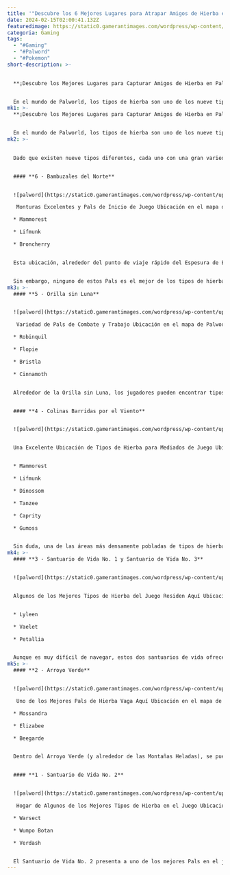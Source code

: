 ```yaml
---
title: '"Descubre los 6 Mejores Lugares para Atrapar Amigos de Hierba en Palworld"'
date: 2024-02-15T02:00:41.132Z
featuredimage: https://static0.gamerantimages.com/wordpress/wp-content/uploads/2024/02/palworld-best-locations-for-catching-grass-pals-feature-image.jpg?q=50&fit=contain&w=1140&h=&dpr=1.5
categoria: Gaming
tags:
  - "#Gaming"
  - "#Palword"
  - "#Pokemon"
short-description: >-
  

  **¡Descubre los Mejores Lugares para Capturar Amigos de Hierba en Palworld!**


  En el mundo de Palworld, los tipos de hierba son uno de los nueve tipos elementales a los que pertenecen los Pals
mk1: >-
  **¡Descubre los Mejores Lugares para Capturar Amigos de Hierba en Palworld!**


  En el mundo de Palworld, los tipos de hierba son uno de los nueve tipos elementales a los que pertenecen los Pals. Con más de veinte Pals incluidos, cada tipo de hierba tiene diferentes roles que cumplir, como curar, trabajar o combatir. No es sorprendente que los tipos de hierba sean también algunos de los mejores Pals para recolectar plantas.
mk2: >-
  

  Dado que existen nueve tipos diferentes, cada uno con una gran variedad de Pals para capturar, y con Palworld siendo un juego de mundo abierto, hay numerosas ubicaciones donde se pueden atrapar tipos de hierba. Algunas ubicaciones son mejores que otras, con la mayoría de los tipos de hierba apareciendo juntos en áreas específicas. Como resultado, existen lugares donde los tipos de hierba son abundantes o áreas donde habitan poderosos tipos de hierba. Conocer estas ubicaciones puede ser extremadamente beneficioso para la progresión en Palworld.


  #### **6 - Bambuzales del Norte**


  ![palword](https://static0.gamerantimages.com/wordpress/wp-content/uploads/2024/02/palworld-broncherry-mammorest-and-lifmunk-location.jpg?q=50&fit=crop&w=1500&dpr=1.5 "palword")

   Monturas Excelentes y Pals de Inicio de Juego Ubicación en el mapa de Palworld con un círculo rojo sobre un lugar Pals Disponibles:

  * Mammorest

  * Lifmunk

  * Broncherry


  Esta ubicación, alrededor del punto de viaje rápido del Espesura de Bambú Profunda, alberga una variedad de tipos de hierba, cada uno con sus propios usos únicos. Mammorest es uno de los mejores Pals para montar debido a su Habilidad de Compañero Montura que mejora las capacidades de tala y minería de minerales del jugador mientras está montado. Lifmunk también es uno de los mejores Pals de inicio de juego disponibles.


  Sin embargo, ninguno de estos Pals es el mejor de los tipos de hierba. Aunque tienen sus usos, y esta ubicación está llena de una buena selección de Pals de hierba, los jugadores que han progresado más en el juego deberían buscar en otras áreas.
mk3: >-
  #### **5 - Orilla sin Luna**


  ![palword](https://static0.gamerantimages.com/wordpress/wp-content/uploads/2024/02/palworld-robinquil-flopie-bristla-and-cinnamoth-location.jpg?q=50&fit=crop&w=1500&dpr=1.5 "palword")

   Variedad de Pals de Combate y Trabajo Ubicación en el mapa de Palworld con un círculo rojo sobre un lugar Pals Disponibles:

  * Robinquil

  * Flopie

  * Bristla

  * Cinnamoth


  Alrededor de la Orilla sin Luna, los jugadores pueden encontrar tipos de hierba deambulando. Dado que esta es un área bastante grande, ofrece una buena distinción entre los Pals disponibles.


  #### **4 - Colinas Barridas por el Viento** 


  ![palword](https://static0.gamerantimages.com/wordpress/wp-content/uploads/2024/02/palworld-mammorest-lifmunk-dinossom-tanzee-caprity-and-gumoss-location.jpg?q=50&fit=crop&w=1500&dpr=1.5 "palword")


  Una Excelente Ubicación de Tipos de Hierba para Mediados de Juego Ubicación en el mapa de Palworld con un círculo rojo sobre un lugar Pals Disponibles:


  * Mammorest

  * Lifmunk

  * Dinossom

  * Tanzee

  * Caprity

  * Gumoss


  Sin duda, una de las áreas más densamente pobladas de tipos de hierba en Palworld, las Colinas Barridas por el Viento no ofrecen Pals extremadamente poderosos. La ubicación se encuentra en un punto intermedio y vale la pena debido a la variedad de Pals de hierba que se pueden atrapar, pero no es una zona imprescindible, ya que ninguno de los mejores tipos de hierba aparece aquí.
mk4: >-
  #### **3 - Santuario de Vida No. 1 y Santuario de Vida No. 3**


  ![palword](https://static0.gamerantimages.com/wordpress/wp-content/uploads/2024/02/palworld-vaelet-petallia-lyleen-no-1-3-wildlife-sanctuary.jpg "palword")


  Algunos de los Mejores Tipos de Hierba del Juego Residen Aquí Ubicación en el mapa de Palworld con círculos rojos sobre numerosos lugares Pals Disponibles:


  * Lyleen

  * Vaelet

  * Petallia


  Aunque es muy difícil de navegar, estos dos santuarios de vida ofrecen Pals increíbles. El Santuario de Vida No. 1 alberga a Vaelet y Petallia, mientras que el Santuario de Vida No. 3 ofrece a Lyleen.
mk5: >-
  #### **2 - Arroyo Verde**


  ![palword](https://static0.gamerantimages.com/wordpress/wp-content/uploads/2024/02/palworld-mossandra-elizabee-beegarde-location.jpg?q=50&fit=crop&w=1500&dpr=1.5 "palword")

   Uno de los Mejores Pals de Hierba Vaga Aquí Ubicación en el mapa de Palworld con un círculo rojo sobre un lugar Pals Disponibles:

  * Mossandra

  * Elizabee

  * Beegarde


  Dentro del Arroyo Verde (y alrededor de las Montañas Heladas), se puede encontrar a Mossandra, considerada ampliamente como uno de los mejores Pals de hierba disponibles. Es un Pal valioso tanto en combate como fuera de él, con una gran Habilidad de Compañero y muchas Aptitudes de Trabajo para ayudar en una base.


  #### **1 - Santuario de Vida No. 2**


  ![palword](https://static0.gamerantimages.com/wordpress/wp-content/uploads/2024/02/palworld-warsect-wumpo-botan-verdash-location.jpg?q=50&fit=crop&w=1500&dpr=1.5 "palword")

   Hogar de Algunos de los Mejores Tipos de Hierba en el Juego Ubicación en el mapa de Palworld con un círculo rojo sobre un lugar Pals Disponibles:

  * Warsect

  * Wumpo Botan

  * Verdash


  El Santuario de Vida No. 2 presenta a uno de los mejores Pals en el juego, Warsect, a menudo considerado como el mejor tipo de hierba en Palworld. Warsect es uno de los mejores Pals para el combate, con su Habilidad de Compañero aumentando la defensa y la resistencia al fuego. También puede usar algunas de las habilidades más dañinas del juego.
---
```


